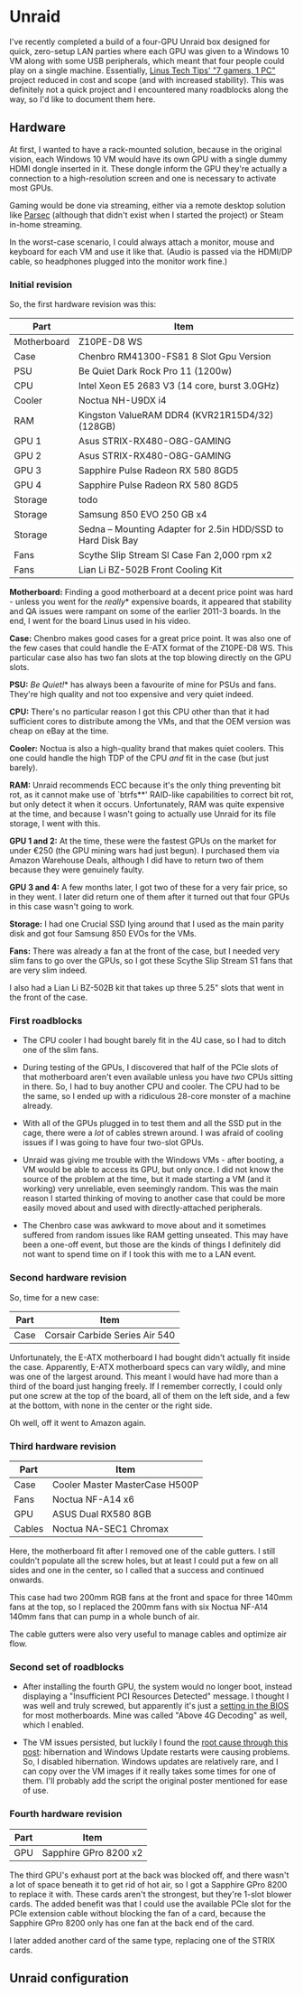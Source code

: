 # Unraid

I've recently completed a build of a four-GPU Unraid box designed for quick, zero-setup LAN parties where each GPU was given to a Windows 10 VM along with some USB peripherals, which meant that four people could play on a single machine.
Essentially, [Linus Tech Tips' "7 gamers, 1 PC"](https://www.youtube.com/watch?v=LXOaCkbt4lI) project reduced in cost and scope (and with increased stability).
This was definitely not a quick project and I encountered many roadblocks along the way,
so I'd like to document them here.

## Hardware

At first, I wanted to have a rack-mounted solution, because in the original vision, each Windows 10 VM would have its own GPU with a single dummy HDMI dongle inserted in it.
These dongle inform the GPU they're actually a connection to a high-resolution screen and one is necessary to activate most GPUs.

Gaming would be done via streaming, either via a remote desktop solution like [Parsec](https://ui.parsecgaming.com/) (although that didn't exist when I started the project) or Steam in-home streaming.

In the worst-case scenario, I could always attach a monitor, mouse and keyboard for each VM and use it like that.
(Audio is passed via the HDMI/DP cable, so headphones plugged into the monitor work fine.)

### Initial revision

So, the first hardware revision was this:

| Part        | Item                                                        |
|-------------|-------------------------------------------------------------|
| Motherboard | Z10PE-D8 WS                                                 |
| Case        | Chenbro RM41300-FS81 8 Slot Gpu Version                     |
| PSU         | Be Quiet Dark Rock Pro 11 (1200w)                           |
| CPU         | Intel Xeon E5 2683 V3 (14 core, burst 3.0GHz)               |
| Cooler      | Noctua NH-U9DX i4                                           |
| RAM         | Kingston ValueRAM DDR4 (KVR21R15D4/32) (128GB)              |
| GPU 1       | Asus STRIX-RX480-O8G-GAMING                                 |
| GPU 2       | Asus STRIX-RX480-O8G-GAMING                                 |
| GPU 3       | Sapphire Pulse Radeon RX 580 8GD5                           |
| GPU 4       | Sapphire Pulse Radeon RX 580 8GD5                           |
| Storage     | todo                                                        |
| Storage     | Samsung 850 EVO 250 GB x4                                   |
| Storage     | Sedna – Mounting Adapter for 2.5in HDD/SSD to Hard Disk Bay |
| Fans        | Scythe Slip Stream Sl Case Fan 2,000 rpm x2                 |
| Fans        | Lian Li BZ-502B Front Cooling Kit                           |

**Motherboard:** Finding a good motherboard at a decent price point was hard - unless you went for the *really** expensive boards, it appeared that stability and QA issues were rampant on some of the earlier 2011-3 boards.
In the end, I went for the board Linus used in his video.

**Case:** Chenbro makes good cases for a great price point. 
It was also one of the few cases that could handle the E-ATX format of the Z10PE-D8 WS.
This particular case also has two fan slots at the top blowing directly on the GPU slots.

**PSU:** *Be Quiet!** has always been a favourite of mine for PSUs and fans.
They're high quality and not too expensive and very quiet indeed.

**CPU:** There's no particular reason I got this CPU other than that it had sufficient cores to distribute among the VMs, and that the OEM version was cheap on eBay at the time.

**Cooler:** Noctua is also a high-quality brand that makes quiet coolers.
This one could handle the high TDP of the CPU *and* fit in the case (but just barely).

**RAM:** Unraid recommends ECC because it's the only thing preventing bit rot, as it cannot make use of `btrfs**' RAID-like capabilities to correct bit rot, but only detect it when it occurs.
Unfortunately, RAM was quite expensive at the time, and because I wasn't going to actually use Unraid for its file storage, I went with this.

**GPU 1 and 2:** At the time, these were the fastest GPUs on the market for under €250 (the GPU mining wars had just begun).
I purchased them via Amazon Warehouse Deals, although I did have to return two of them because they were genuinely faulty.

**GPU 3 and 4:** A few months later, I got two of these for a very fair price, so in they went.
I later did return one of them after it turned out that four GPUs in this case wasn't going to work.

**Storage:** I had one Crucial SSD lying around that I used as the main parity disk and got four Samsung 850 EVOs for the VMs.

**Fans:** There was already a fan at the front of the case, but I needed very slim fans to go over the GPUs,
so I got these Scythe Slip Stream S1 fans that are very slim indeed.

I also had a Lian Li BZ-502B kit that takes up three 5.25" slots that went in the front of the case.

### First roadblocks

- The CPU cooler I had bought barely fit in the 4U case, so I had to ditch one of the slim fans.

- During testing of the GPUs, I discovered that half of the PCIe slots of that motherboard aren't even available unless you have *two* CPUs sitting in there. 
So, I had to buy another CPU and cooler. 
The CPU had to be the same, so I ended up with a ridiculous 28-core monster of a machine already.

- With all of the GPUs plugged in to test them and all the SSD put in the cage, there were a *lot* of cables strewn around.
I was afraid of cooling issues if I was going to have four two-slot GPUs.

- Unraid was giving me trouble with the Windows VMs - after booting, a VM would be able to access its GPU, but only once.
I did not know the source of the problem at the time, but it made starting a VM (and it working) very unreliable, even seemingly random.
This was the main reason I started thinking of moving to another case that could be more easily moved about and used with directly-attached peripherals.

- The Chenbro case was awkward to move about and it sometimes suffered from random issues like RAM getting unseated. 
This may have been a one-off event, but those are the kinds of things I definitely did not want to spend time on if I took this with me to a LAN event.

### Second hardware revision

So, time for a new case:

| Part        | Item                                                        |
|-------------|-------------------------------------------------------------|
| Case        | Corsair Carbide Series Air 540                              |

Unfortunately, the E-ATX motherboard I had bought didn't actually fit inside the case.
Apparently, E-ATX motherboard specs can vary wildly, and mine was one of the largest around.
This meant I would have had more than a third of the board just hanging freely.
If I remember correctly, I could only put one screw at the top of the board, 
all of them on the left side, and a few at the bottom, with none in the center or the right side.

Oh well, off it went to Amazon again.

### Third hardware revision

| Part        | Item                                                        |
|-------------|-------------------------------------------------------------|
| Case        | Cooler Master MasterCase H500P                              |
| Fans        | Noctua NF-A14 x6                                            |
| GPU         | ASUS Dual RX580 8GB                                         |
| Cables      | Noctua NA-SEC1 Chromax                                      |

Here, the motherboard fit after I removed one of the cable gutters.
I still couldn't populate all the screw holes, 
but at least I could put a few on all sides and one in the center, 
so I called that a success and continued onwards.

This case had two 200mm RGB fans at the front and space for three 140mm fans at the top, 
so I replaced the 200mm fans with six Noctua NF-A14 140mm fans that can pump in a whole bunch of air.

The cable gutters were also very useful to manage cables and optimize air flow.

### Second set of roadblocks

- After installing the fourth GPU, the system would no longer boot, instead displaying a "Insufficient PCI Resources Detected" message.
I thought I was well and truly screwed, but apparently it's just a [setting in the BIOS](https://www.supermicro.com/support/faqs/faq.cfm?faq=20284) for most motherboards. Mine was called "Above 4G Decoding" as well, which I enabled.

- The VM issues persisted, but luckily I found the [root cause through this post](https://forum.level1techs.com/t/linux-host-windows-guest-gpu-passthrough-reinitialization-fix/121097): hibernation and Windows Update restarts were causing problems.
So, I disabled hibernation.
Windows updates are relatively rare, and I can copy over the VM images if it really takes some times for one of them.
I'll probably add the script the original poster mentioned for ease of use.

### Fourth hardware revision

| Part        | Item                                                        |
|-------------|-------------------------------------------------------------|
| GPU         | Sapphire GPro 8200 x2                                       |

The third GPU's exhaust port at the back was blocked off, and there wasn't a lot of space beneath it to get rid of hot air, so I got a Sapphire GPro 8200 to replace it with. 
These cards aren't the strongest, but they're 1-slot blower cards. 
The added benefit was that I could use the available PCIe slot for the PCIe extension cable without blocking the fan of a card, because the Sapphire GPro 8200 only has one fan at the back end of the card.

I later added another card of the same type, replacing one of the STRIX cards.

## Unraid configuration